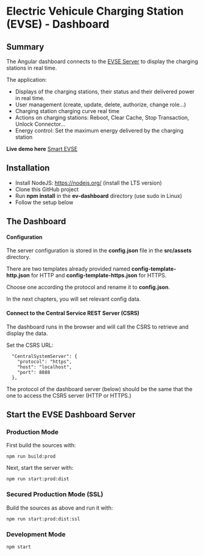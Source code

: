 # Electric Vehicule Charging Station (EVSE) - Dashboard

## Summary

The Angular dashboard connects to the [EVSE Server](https://github.com/LucasBrazi06/ev-server) to display the charging stations in real time.

The application:
* Displays of the charging stations, their status and their delivered power in real time.
* User management (create, update, delete, authorize, change role...)
* Charging station charging curve real time
* Actions on charging stations: Reboot, Clear Cache, Stop Transaction, Unlock Connector...
* Energy control: Set the maximum energy delivered by the charging station

**Live demo here** [Smart EVSE](https://smart-evse.com/)

## Installation
* Install NodeJS: https://nodejs.org/ (install the LTS version)
* Clone this GitHub project
* Run **npm install** in the **ev-dashboard** directory (use sudo in Linux)
* Follow the setup below

## The Dashboard

#### Configuration

The server configuration is stored in the **config.json** file in the **src/assets** directory.

There are two templates already provided named **config-template-http.json** for HTTP and **config-template-https.json** for HTTPS.

Choose one according the protocol and rename it to **config.json**.

In the next chapters, you will set relevant config data.

#### Connect to the Central Service REST Server (CSRS)

The dashboard runs in the browser and will call the CSRS to retrieve and display the data.

Set the CSRS URL:

```
  "CentralSystemServer": {
    "protocol": "https",
    "host": "localhost",
    "port": 8888
  },
```

The protocol of the dashboard server (below) should be the same that the one to access the CSRS server (HTTP or HTTPS.)


## Start the EVSE Dashboard Server


### Production Mode


First build the sources with:

```
npm run build:prod
```

Next, start the server with:

```
npm run start:prod:dist
```

### Secured Production Mode (SSL)

Build the sources as above and run it with:

```
npm run start:prod:dist:ssl
```

### Development Mode


```
npm start
```
